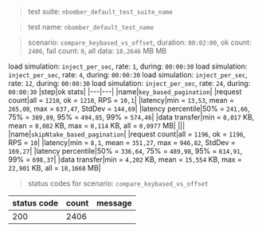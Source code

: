 > test suite: `nbomber_default_test_suite_name`

> test name: `nbomber_default_test_name`

> scenario: `compare_keybased_vs_offset`, duration: `00:02:00`, ok count: `2406`, fail count: `0`, all data: `18,2646` MB MB

load simulation: `inject_per_sec`, rate: `1`, during: `00:00:30`
load simulation: `inject_per_sec`, rate: `4`, during: `00:00:30`
load simulation: `inject_per_sec`, rate: `12`, during: `00:00:30`
load simulation: `inject_per_sec`, rate: `24`, during: `00:00:30`
|step|ok stats|
|---|---|
|name|`key_based_pagination`|
|request count|all = `1210`, ok = `1210`, RPS = `10,1`|
|latency|min = `13,53`, mean = `265,08`, max = `637,47`, StdDev = `144,69`|
|latency percentile|50% = `241,66`, 75% = `389,89`, 95% = `494,85`, 99% = `574,46`|
|data transfer|min = `0,017` KB, mean = `0,082` KB, max = `0,114` KB, all = `0,0977` MB|
|||
|name|`skipNtake_based_pagination`|
|request count|all = `1196`, ok = `1196`, RPS = `10`|
|latency|min = `8,1`, mean = `351,27`, max = `946,82`, StdDev = `169,27`|
|latency percentile|50% = `336,64`, 75% = `489,98`, 95% = `614,91`, 99% = `698,37`|
|data transfer|min = `4,202` KB, mean = `15,554` KB, max = `22,901` KB, all = `18,1668` MB|
> status codes for scenario: `compare_keybased_vs_offset`

|status code|count|message|
|---|---|---|
|200|2406||


